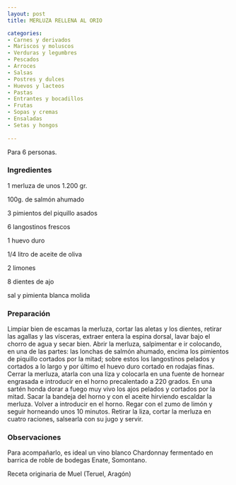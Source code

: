```yaml
---
layout: post
title: MERLUZA RELLENA AL ORIO

categories:
- Carnes y derivados
- Mariscos y moluscos
- Verduras y legumbres
- Pescados
- Arroces
- Salsas
- Postres y dulces
- Huevos y lacteos
- Pastas
- Entrantes y bocadillos
- Frutas
- Sopas y cremas
- Ensaladas
- Setas y hongos
 
---
```

Para 6 personas.

<h3>Ingredientes</h3>

1 merluza de unos 1.200 gr.

100g. de salmón ahumado

3 pimientos del piquillo asados

6 langostinos frescos

1 huevo duro

1/4 litro de aceite de oliva

2 limones

8 dientes de ajo

sal y pimienta blanca molida

<h3>Preparación</h3>

Limpiar bien de escamas la merluza, cortar las aletas y los dientes, retirar las agallas y las vísceras, extraer entera la espina dorsal, lavar bajo el chorro de agua y secar bien. Abrir la merluza, salpimentar e ir colocando, en una de las partes: las lonchas de salmón ahumado, encima los pimientos de piquillo cortados por la mitad; sobre estos los langostinos pelados y cortados a lo largo y por último el huevo duro cortado en rodajas finas. Cerrar la merluza, atarla con una liza y colocarla en una fuente de hornear engrasada e introducir en el horno precalentado a 220 grados. En una sartén honda dorar a fuego muy vivo los ajos pelados y cortados por la mitad. Sacar la bandeja del horno y con el aceite hirviendo escaldar la merluza. Volver a introducir en el horno. Regar con el zumo de limón y seguir horneando unos 10 minutos. Retirar la liza, cortar la merluza en cuatro raciones, salsearla con su jugo y servir.

<h3>Observaciones</h3>

Para acompañarlo, es ideal un vino blanco Chardonnay fermentado en barrica de roble de bodegas Enate, Somontano.

Receta originaria de Muel (Teruel, Aragón)

